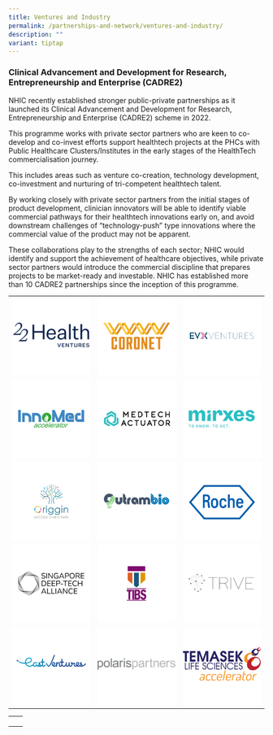 ```yaml
---
title: Ventures and Industry
permalink: /partnerships-and-network/ventures-and-industry/
description: ""
variant: tiptap
---
```

<h3><strong>Clinical Advancement and Development for Research, Entrepreneurship and Enterprise (CADRE2)</strong></h3><p>NHIC recently established stronger public-private partnerships as it launched its Clinical Advancement and Development for Research, Entrepreneurship and Enterprise (CADRE2) scheme in 2022.</p><p>This programme works with private sector partners who are keen to co-develop and co-invest efforts support healthtech projects at the PHCs with Public Healthcare Clusters/Institutes in the early stages of the HealthTech commercialisation journey.</p><p>This includes areas such as venture co-creation, technology development, co-investment and nurturing of tri-competent healthtech talent.</p><p>By working closely with private sector partners from the initial stages of product development, clinician innovators will be able to identify viable commercial pathways for their healthtech innovations early on, and avoid downstream challenges of “technology-push” type innovations where the commercial value of the product may not be apparent.</p><p>These collaborations play to the strengths of each sector; NHIC would identify and support the achievement of healthcare objectives, while private sector partners would introduce the commercial discipline that prepares projects to be market-ready and investable. NHIC has established more than 10 CADRE2 partnerships since the inception of this programme.</p><table><tbody><tr><td rowspan="1" colspan="1"><div class="isomer-image-wrapper"><img style="width: 100%" height="auto" width="100%" alt="22 Health Ventures" src="/images/Partnerships and Network/Ventures &amp; Industry/22_Health_Ventures.png"></div></td><td rowspan="1" colspan="1"><div class="isomer-image-wrapper"><img style="width: 100%;" height="auto" width="100%" src="/images/Partners%20Icons/CADRE2/cadre%20logos_coronet.png"></div></td><td rowspan="1" colspan="1"><div class="isomer-image-wrapper"><img style="width: 100%" height="auto" width="100%" src="/images/Partners%20Icons/CADRE2/cadre%20logos_evx.png"></div></td></tr><tr><td rowspan="1" colspan="1"><div class="isomer-image-wrapper"><img style="width: 100%" height="auto" width="100%" src="/images/Partners%20Icons/CADRE2/cadre%20logos_innomed.png"></div></td><td rowspan="1" colspan="1"><div class="isomer-image-wrapper"><img style="width: 100%" height="auto" width="100%" src="/images/Partners%20Icons/CADRE2/cadre%20logos_medtech%20actuator.png"></div></td><td rowspan="1" colspan="1"><div class="isomer-image-wrapper"><img style="width: 100%" height="auto" width="100%" src="/images/Partners%20Icons/CADRE2/cadre%20logos_mirxes.png"></div></td></tr><tr><td rowspan="1" colspan="1"><div class="isomer-image-wrapper"><img style="width: 100%" height="auto" width="100%" src="/images/Partners%20Icons/CADRE2/cadre%20logos_origgin.png"></div></td><td rowspan="1" colspan="1"><div class="isomer-image-wrapper"><img style="width: 100%" height="auto" width="100%" src="/images/Partners%20Icons/CADRE2/cadre%20logos_outrambio.png"></div></td><td rowspan="1" colspan="1"><div class="isomer-image-wrapper"><img style="width: 100%" height="auto" width="100%" src="/images/Partners%20Icons/CADRE2/cadre%20logos_roche.png"></div></td></tr><tr><td rowspan="1" colspan="1"><div class="isomer-image-wrapper"><img style="width: 100%" height="auto" width="100%" src="/images/Partners%20Icons/CADRE2/cadre%20logos_sdta.png"></div></td><td rowspan="1" colspan="1"><div class="isomer-image-wrapper"><img style="width: 100%" height="auto" width="100%" src="/images/Partners%20Icons/CADRE2/cadre%20logos_tibs.png"></div></td><td rowspan="1" colspan="1"><div class="isomer-image-wrapper"><img style="width: 100%" height="auto" width="100%" src="/images/Partners%20Icons/CADRE2/cadre%20logos_trive.png"></div></td></tr><tr><td rowspan="1" colspan="1"><div class="isomer-image-wrapper"><img style="width: 100%" height="auto" width="100%" src="/images/Partnerships%20and%20Network/Ventures%20&amp;%20Industry/east_ventures_logo_color.png"></div></td><td rowspan="1" colspan="1"><div class="isomer-image-wrapper"><img style="width: 100%" height="auto" width="100%" src="/images/Partnerships%20and%20Network/Ventures%20&amp;%20Industry/polaris_partners_icon.png"></div></td><td rowspan="1" colspan="1"><div class="isomer-image-wrapper"><img style="width: 100%" height="auto" width="100%" src="/images/Partnerships%20and%20Network/Ventures%20&amp;%20Industry/TLA_Logo.png"></div></td></tr></tbody></table><table><tbody><tr><td rowspan="1" colspan="1"><p></p></td><td rowspan="1" colspan="1"><p></p></td></tr></tbody></table><p></p>